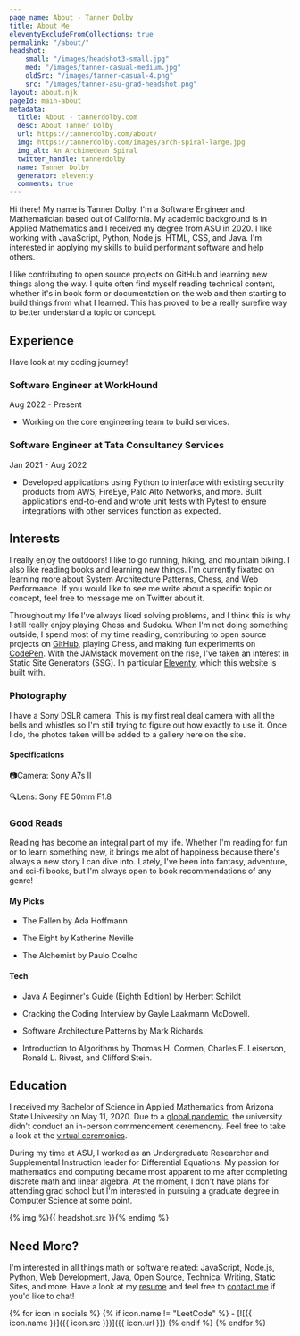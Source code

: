 ```yaml
---
page_name: About - Tanner Dolby
title: About Me
eleventyExcludeFromCollections: true
permalink: "/about/"
headshot:
    small: "/images/headshot3-small.jpg"
    med: "/images/tanner-casual-medium.jpg"
    oldSrc: "/images/tanner-casual-4.png"
    src: "/images/tanner-asu-grad-headshot.png"
layout: about.njk
pageId: main-about
metadata:
  title: About - tannerdolby.com
  desc: About Tanner Dolby
  url: https://tannerdolby.com/about/
  img: https://tannerdolby.com/images/arch-spiral-large.jpg
  img_alt: An Archimedean Spiral
  twitter_handle: tannerdolby
  name: Tanner Dolby
  generator: eleventy
  comments: true
---
```


Hi there! My name is Tanner Dolby. I'm a Software Engineer and Mathematician based out of California. My academic background is in Applied Mathematics and I received my degree from ASU in 2020. I like working with JavaScript, Python, Node.js, HTML, CSS, and Java. I'm interested in applying my skills to build performant software and help others.

I like contributing to open source projects on GitHub and learning new things along the way. I quite often find myself reading technical content, whether it's in book form or documentation on the web and then starting to build things from what I learned. This has proved to be a really surefire way to better understand a topic or concept.

## Experience
Have look at my coding journey!

<div class="experience-container">
    <div>
        <h3 class="h3-5">Software Engineer at WorkHound</h3>
        <p>Aug 2022 - Present</p>
    </div>
    <ul>
        <li><p>Working on the core engineering team to build services.</p>
    </ul>
</div>

<div class="experience-container">
    <div>
        <h3 class="h3-5">Software Engineer at Tata Consultancy Services</h3>
        <p>Jan 2021 - Aug 2022</p>
    </div>
    <ul>
        <li><p>Developed applications using Python to interface with existing security products from AWS, FireEye, Palo Alto Networks, and more. Built applications end-to-end and wrote unit tests with Pytest to ensure integrations with other services function as expected.</p></li>
    </ul>
</div>

## Interests

I really enjoy the outdoors! I like to go running, hiking, and mountain biking. I also like reading books and learning new things. I'm currently fixated on learning more about System Architecture Patterns, Chess, and Web Performance. If you would like to see me write about a specific topic or concept, feel free to message me on Twitter about it.

Throughout my life I've always liked solving problems, and I think this is why I still really enjoy playing Chess and Sudoku. When I'm not doing something outside, I spend most of my time reading, contributing to open source projects on [GitHub][github], playing Chess, and making fun experiments on [CodePen][codepen]. With the JAMstack movement on the rise, I've taken an interest in Static Site Generators (SSG). In particular [Eleventy][eleventy], which this website is built with.

### Photography

I have a Sony DSLR camera. This is my first real deal camera with all the bells and whistles so I'm still trying to figure out how exactly to use it. Once I do, the photos taken will be added to a gallery here on the site.

<div class="pg-row">
    <div class="camera-block">
        <h4>Specifications</h4>
        <div class="camera-info">
            <p><span>📷</span>Camera: Sony A7s II</p>
            <p><span>🔍</span>Lens: Sony FE 50mm F1.8</p>
        </div>
    </div>
</div>

### Good Reads
Reading has become an integral part of my life. Whether I'm reading for fun or to learn something new, it brings me alot of happiness because there's always a new story I can dive into. Lately, I've been into fantasy, adventure, and sci-fi books, but I'm always open to book recommendations of any genre!

<h4 class="h3-5">My Picks</h4>

- The Fallen by Ada Hoffmann

- The Eight by Katherine Neville

- The Alchemist by Paulo Coelho

<h4 class="h3-5">Tech</h4>

- Java A Beginner's Guide (Eighth Edition) by Herbert Schildt

- Cracking the Coding Interview by Gayle Laakmann McDowell.

- Software Architecture Patterns by Mark Richards.

- Introduction to Algorithms by Thomas H. Cormen, Charles E. Leiserson, Ronald L. Rivest, and Clifford Stein.

## Education

I received my Bachelor of Science in Applied Mathematics from Arizona State University on May 11, 2020. Due to a [global pandemic][pandemic], the university didn't conduct an in-person commencement ceremenony. Feel free to take a look at the [virtual ceremonies][grad ceremony]. 

During my time at ASU, I worked as an Undergraduate Researcher and Supplemental Instruction leader for Differential Equations. My passion for mathematics and computing became most apparent to me after completing discrete math and linear algebra. At the moment, I don't have plans for attending grad school but I'm interested in pursuing a graduate degree in Computer Science at some point.

{% img %}{{ headshot.src }}{% endimg %}

## Need More?

I'm interested in all things math or software related: JavaScript, Node.js, Python, Web Development, Java, Open Source, Technical Writing, Static Sites, and more. Have a look at my [resume][resume] and feel free to [contact me][contact] if you'd like to chat!

<div class="social-icons">
{% for icon in socials %}
    {% if icon.name != "LeetCode" %}
- [![{{ icon.name }}]({{ icon.src }})]({{ icon.url }})
    {% endif %}
{% endfor %}
</div>


[github]: https://github.com/tannerdolby
[codepen]: https://codepen.io/tannerdolby
[eleventy]: https://11ty.dev
[vectornator]: https://www.vectornator.io/
[contact]: /contact/
[resume]: /resume.pdf
[grad ceremony]: https://vgradasu.z4.web.core.windows.net/asu/III/#811351
[pandemic]: https://www.cdc.gov/coronavirus/2019-ncov/index.html